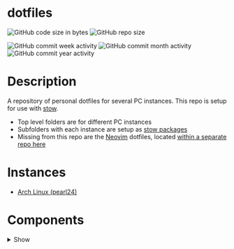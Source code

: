 # dotfiles

![GitHub code size in bytes](https://img.shields.io/github/languages/code-size/smashblu/dotfiles)
![GitHub repo size](https://img.shields.io/github/repo-size/smashblu/dotfiles)

![GitHub commit week activity](https://img.shields.io/github/commit-activity/w/smashblu/dotfiles)
![GitHub commit month activity](https://img.shields.io/github/commit-activity/m/smashblu/dotfiles)
![GitHub commit year activity](https://img.shields.io/github/commit-activity/y/smashblu/dotfiles)

# Description

A repository of personal dotfiles for several PC instances. This repo is setup for use with [stow](https://www.gnu.org/software/stow/).

- Top level folders are for different PC instances
- Subfolders with each instance are setup as [stow packages](https://www.gnu.org/software/stow/manual/stow.html#Installing-Packages)
- Missing from this repo are the [Neovim](https://neovim.io/) dotfiles, located [within a separate repo here](https://github.com/smashblu/kickstart.nvim)

# Instances

- [Arch Linux (pearl24)](pearl24)

# Components

<details>
<summary>Show</summary>

- bash
- cron
- desktop icons
- flameshot
- hyprland
- i3
- kitty
- lf
- picom
- polybar
- powerlevel10k
- rofi
- sddm
- waybar
- zsh

</details>
